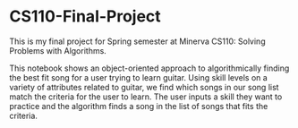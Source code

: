 # CS110-Final-Project

This is my final project for Spring semester at Minerva CS110: Solving Problems with Algorithms.

This notebook shows an object-oriented approach to algorithmically finding the best fit song for a user trying to learn guitar. Using skill levels on a variety of attributes related to guitar, we find which songs in our song list match the criteria for the user to learn. The user inputs a skill they want to practice and the algorithm finds a song in the list of songs that fits the criteria.
